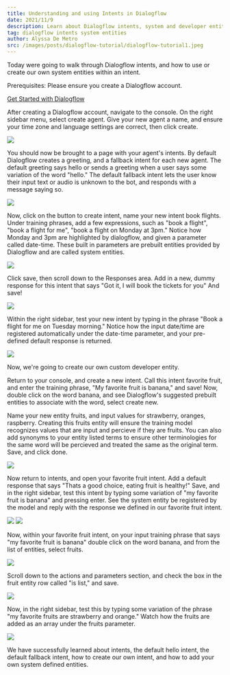 ```yaml
---
title: Understanding and using Intents in Dialogflow
date: 2021/11/9
description: Learn about Dialogflow intents, system and developer entities in this tutorial.
tag: dialogflow intents system entities 
author: Alyssa De Metro
src: /images/posts/dialogflow-tutorial/dialogflow-tutorial1.jpeg
---
```

Today were going to walk through Dialogflow intents, and how to use or create our own system entities within an intent.

Prerequisites: Please ensure you create a Dialogflow account.

[Get Started with Dialogflow](https://www.dialogflow.cloud.google.com)

After creating a Dialogflow account, navigate to the console. On the right sidebar menu, select create agent. Give your new agent a name, and ensure your time zone and language settings are correct, then click create.

![](/images/posts/dialogflow-intents-entities-tutorial/dialogflow-intentEntities-image1.jpeg) 

You should now be brought to a page with your agent's intents. By default Dialogflow creates a greeting, and a fallback intent for each new agent. The default greeting says hello or sends a greeting when a user says some variation of the word "hello." The default fallback intent lets the user know their input text or audio is unknown to the bot, and responds with a message saying so.

![](/images/posts/dialogflow-intents-entities-tutorial/dialogflow-intentEntities-image2.jpeg)

Now, click on the button to create intent, name your new intent book flights. Under training phrases, add a few expressions, such as "book a flight", "book a flight for me", "book a flight on Monday at 3pm." Notice how Monday and 3pm are highlighted by dialogflow, and given a parameter called date-time. These built in parameters are prebuilt entities provided by Dialogflow and are called system entities. 

![](/images/posts/dialogflow-intents-entities-tutorial/dialogflow-intentEntities-image3.jpeg)

Click save, then scroll down to the Responses area. Add in a new, dummy response for this intent that says "Got it, I will book the tickets for you" And save!

![](/images/posts/dialogflow-intents-entities-tutorial/dialogflow-intentEntities-image4.jpeg)

Within the right sidebar, test your new intent by typing in the phrase "Book a flight for me on Tuesday morning." Notice how the input date/time are registered automatically under the date-time parameter, and your pre-defined default response is returned.

![](/images/posts/dialogflow-intents-entities-tutorial/dialogflow-intentEntities-image5.jpeg)

Now, we're going to create our own custom developer entity.

Return to your console, and create a new intent. Call this intent favorite fruit, and enter the training phrase, "My favorite fruit is banana," and save! Now, double click on the word banana, and see Dialogflow's suggested prebuilt entities to associate with the word, select create new.

Name your new entity fruits, and input values for strawberry, oranges, raspberry. Creating this fruits entity will ensure the training model recognizes values that are input and percieve if they are fruits. You can also add synonyms to your entity listed terms to ensure other terminologies for the same word will be percieved and treated the same as the original term. Save, and click done.

![](/images/posts/dialogflow-intents-entities-tutorial/dialogflow-intentEntities-image6.jpeg)

Now return to intents, and open your favorite fruit intent. Add a default response that says "Thats a good choice, eating fruit is healthy!" Save, and in the right sidebar, test this intent by typing some variation of "my favorite fruit is banana" and pressing enter. See the system entity be registered by the model and reply with the response we defined in our favorite fruit intent.

![](/images/posts/dialogflow-intents-entities-tutorial/dialogflow-intentEntities-image7.jpeg)
![](/images/posts/dialogflow-intents-entities-tutorial/dialogflow-intentEntities-image8.jpeg)

Now, within your favorite fruit intent, on your input training phrase that says "my favorite fruit is banana" double click on the word banana, and from the list of entities, select fruits.

![](/images/posts/dialogflow-intents-entities-tutorial/dialogflow-intentEntities-image9.jpeg)

Scroll down to the actions and parameters section, and check the box in the fruit entity row called "is list," and save.

![](/images/posts/dialogflow-intents-entities-tutorial/dialogflow-intentEntities-image10.jpeg)

Now, in the right sidebar, test this by typing some variation of the phrase "my favorite fruits are strawberry and orange." Watch how the fruits are added as an array under the fruits parameter.

![](/images/posts/dialogflow-intents-entities-tutorial/dialogflow-intentEntities-image11.jpeg)

We have successfully learned about intents, the default hello intent, the default fallback intent, how to create our own intent, and how to add your own system defined entities.